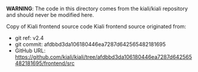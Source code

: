 **WARNING**: The code in this directory comes from the kiali/kiali repository and should never be modified here.

Copy of Kiali frontend source code
Kiali frontend source originated from:
* git ref:    v2.4
* git commit: afdbbd3da106180446ea7287d642565482181695
* GitHub URL: https://github.com/kiali/kiali/tree/afdbbd3da106180446ea7287d642565482181695/frontend/src
